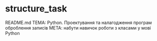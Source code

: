 # structure_task
README.md
ТЕМА: Python. Проектування та налагодження програм оброблення записів
МЕТА: набути навичок роботи з класами у мові Python
